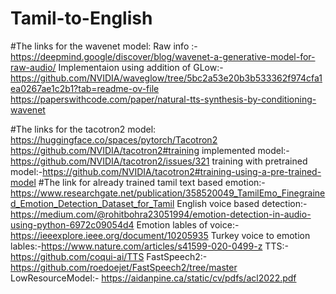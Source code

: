 # Tamil-to-English

#The links for the wavenet model:
  Raw info :-https://deepmind.google/discover/blog/wavenet-a-generative-model-for-raw-audio/
  Implementaion using addition of GLow:-https://github.com/NVIDIA/waveglow/tree/5bc2a53e20b3b533362f974cfa1ea0267ae1c2b1?tab=readme-ov-file
  https://paperswithcode.com/paper/natural-tts-synthesis-by-conditioning-wavenet

#The links for the tacotron2 model:
  https://huggingface.co/spaces/pytorch/Tacotron2
  https://github.com/NVIDIA/tacotron2#training
  implemented model:- https://github.com/NVIDIA/tacotron2/issues/321
  training with pretrained model:-https://github.com/NVIDIA/tacotron2#training-using-a-pre-trained-model
#The link for already trained tamil text based emotion:-
  https://www.researchgate.net/publication/358520049_TamilEmo_Finegrained_Emotion_Detection_Dataset_for_Tamil
English voice based detection:- https://medium.com/@rohitbohra23051994/emotion-detection-in-audio-using-python-6972c09054d4
Emotion lables of voice:-https://ieeexplore.ieee.org/document/10205935
Turkey voice to emotion lables:-https://www.nature.com/articles/s41599-020-0499-z
TTS:- https://github.com/coqui-ai/TTS
FastSpeech2:-https://github.com/roedoejet/FastSpeech2/tree/master
LowResourceModel:- https://aidanpine.ca/static/cv/pdfs/acl2022.pdf
  
